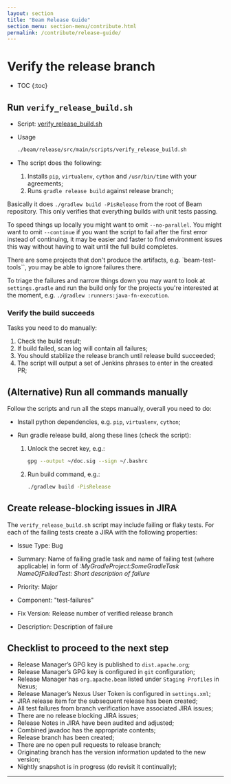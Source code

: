 ```yaml
---
layout: section
title: "Beam Release Guide"
section_menu: section-menu/contribute.html
permalink: /contribute/release-guide/
---
```

<!--
Licensed under the Apache License, Version 2.0 (the "License");
you may not use this file except in compliance with the License.
You may obtain a copy of the License at

http://www.apache.org/licenses/LICENSE-2.0

Unless required by applicable law or agreed to in writing, software
distributed under the License is distributed on an "AS IS" BASIS,
WITHOUT WARRANTIES OR CONDITIONS OF ANY KIND, either express or implied.
See the License for the specific language governing permissions and
limitations under the License.
-->

# Verify the release branch

* TOC
{:toc}

## Run `verify_release_build.sh`
* Script: [verify_release_build.sh](https://github.com/apache/beam/blob/master/release/src/main/scripts/verify_release_build.sh)

* Usage

  ```sh
  ./beam/release/src/main/scripts/verify_release_build.sh
  ```

* The script does the following:
  1. Installs ```pip```, ```virtualenv```, ```cython``` and ```/usr/bin/time``` with your agreements;
  2. Runs ```gradle release build``` against release branch;

Basically it does `./gradlew build -PisRelease` from the root of Beam repository.
This only verifies that everything builds with unit tests passing.

To speed things up locally you might want to omit `--no-parallel`.
You might want to omit `--continue` if you want the script to fail after the first error instead of continuing,
it may be easier and faster to find environment issues this way without having to wait until the full build completes.

There are some projects that don't produce the artifacts, e.g. `beam-test-tools``, you may be able to
ignore failures there.

To triage the failures and narrow things down you may want to look at `settings.gradle` and run the build only for the
projects you're interested at the moment, e.g. `./gradlew :runners:java-fn-execution`. 

### Verify the build succeeds

Tasks you need to do manually:
  1. Check the build result;
  2. If build failed, scan log will contain all failures;
  3. You should stabilize the release branch until release build succeeded;
  4. The script will output a set of Jenkins phrases to enter in the created PR;

## (Alternative) Run all commands manually

Follow the scripts and run all the steps manually, overall you need to do:

* Install python dependencies, e.g. `pip`, `virtualenv`, `cython`;

* Run gradle release build, along these lines (check the script):

  1. Unlock the secret key, e.g.:

     ```sh
     gpg --output ~/doc.sig --sign ~/.bashrc
     ```

  1. Run build command, e.g.:

     ```sh
     ./gradlew build -PisRelease
     ```


## Create release-blocking issues in JIRA

The `verify_release_build.sh` script may include failing or flaky tests. For each of the failing tests create a JIRA with the following properties:

* Issue Type: Bug

* Summary: Name of failing gradle task and name of failing test (where applicable) in form of *:MyGradleProject:SomeGradleTask NameOfFailedTest: Short description of failure*

* Priority: Major

* Component: "test-failures"

* Fix Version: Release number of verified release branch

* Description: Description of failure


## Checklist to proceed to the next step

* Release Manager’s GPG key is published to `dist.apache.org`;
* Release Manager’s GPG key is configured in `git` configuration;
* Release Manager has `org.apache.beam` listed under `Staging Profiles` in Nexus;
* Release Manager’s Nexus User Token is configured in `settings.xml`;
* JIRA release item for the subsequent release has been created;
* All test failures from branch verification have associated JIRA issues;
* There are no release blocking JIRA issues;
* Release Notes in JIRA have been audited and adjusted;
* Combined javadoc has the appropriate contents;
* Release branch has been created;
* There are no open pull requests to release branch;
* Originating branch has the version information updated to the new version;
* Nightly snapshot is in progress (do revisit it continually);

**********